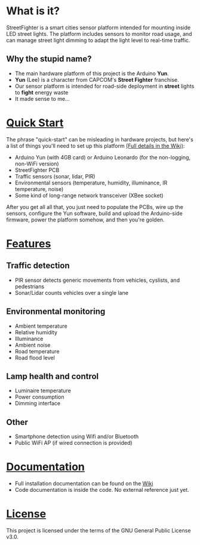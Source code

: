 # What is it?
StreetFighter is a smart cities sensor platform intended for mounting inside LED street lights. The platform includes sensors to monitor road usage, and can manage street light dimming to adapt the light level to real-time traffic.

## Why the stupid name?
- The main hardware platform of this project is the Arduino **Yun**.
- **Yun** (Lee) is a character from CAPCOM's **Street Fighter** franchise.
- Our sensor platform is intended for road-side deployment in **street** lights to **fight** energy waste
- It made sense to me...

# [Quick Start](https://github.com/Leenix/StreetFighter_Sensor_Testbed/wiki/Hardware-Installation)
The phrase "quick-start" can be misleading in hardware projects, but here's a list of things you'll need to set up this platform [(Full details in the Wiki)](https://github.com/Leenix/StreetFighter_Sensor_Testbed/wiki):
- Arduino Yun (with 4GB card) or Arduino Leonardo (for the non-logging, non-WiFi version)
- StreetFighter PCB
- Traffic sensors (sonar, lidar, PIR)
- Environmental sensors (temperature, humidity, illuminance, IR temperature, noise)
- Some kind of long-range network transceiver (XBee socket)

After you get all all that, you just need to populate the PCBs, wire up the sensors, configure the Yun software, build and upload the Arduino-side firmware, power the platform somehow, and then you're golden.

# [Features](https://github.com/Leenix/StreetFighter_Sensor_Testbed/wiki/Features)
## Traffic detection
- PIR sensor detects generic movements from vehicles, cyslists, and pedestrians
- Sonar/Lidar counts vehicles over a single lane

## Environmental monitoring
- Ambient temperature
- Relative humidity
- Illuminance
- Ambient noise
- Road temperature
- Road flood level

## Lamp health and control
- Luminaire temperature
- Power consumption
- Dimming interface

## Other
- Smartphone detection using Wifi and/or Bluetooth
- Public WiFi AP (if wired connection is provided)

# [Documentation](https://github.com/Leenix/StreetFighter_Sensor_Testbed/wiki)
- Full installation documentation can be found on the [Wiki](https://github.com/Leenix/StreetFighter_Sensor_Testbed/wiki)
- Code documentation is inside the code. No external reference just yet.

# [License](http://www.gnu.org/licenses/gpl-3.0.en.html)

This project is licensed under the terms of the GNU General Public License v3.0.
